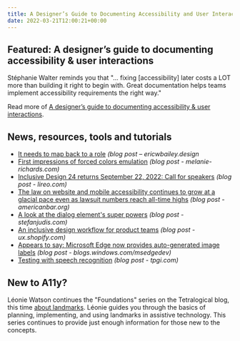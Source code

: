 ```yaml
---
title: A Designer’s Guide to Documenting Accessibility and User Interactions
date: 2022-03-21T12:00:21+00:00
---
```


## Featured: A designer’s guide to documenting accessibility & user interactions

Stéphanie Walter reminds you that "... fixing [accessibility] later costs a LOT more than building it right to begin with. Great documentation helps teams implement accessibility requirements the right way."

Read more of [A designer’s guide to documenting accessibility & user interactions](https://stephaniewalter.design/blog/a-designers-guide-to-documenting-accessibility-user-interactions/).

## News, resources, tools and tutorials

- [It needs to map back to a role](https://ericwbailey.design/writing/it-needs-to-map-back-to-a-role/) *(blog post – ericwbailey.design*
- [First impressions of forced colors emulation](https://melanie-richards.com/blog/forced-colors-emulation/) _(blog post - melanie-richards.com)_
- [Inclusive Design 24 returns September 22, 2022: Call for speakers](https://www.lireo.com/inclusive-design-24-returns-september-22-2022-call-for-speakers/) *(blog post - lireo.com)*
- [The law on website and mobile accessibility continues to grow at a glacial pace even as lawsuit numbers reach all-time highs](https://www.americanbar.org/groups/law_practice/publications/law_practice_magazine/2022/jf22/vu-launey-egan/) *(blog post - americanbar.org)*
- [A look at the dialog element's super powers](https://www.stefanjudis.com/blog/a-look-at-the-dialog-elements-super-powers/) *(blog post - stefanjudis.com)*
- [An inclusive design workflow for product teams](https://ux.shopify.com/an-inclusive-design-workflow-for-product-teams-1ccd076e23ce) *(blog post - ux.shopify.com)*
- [Appears to say: Microsoft Edge now provides auto-generated image labels](https://blogs.windows.com/msedgedev/2022/03/17/appears-to-say-microsoft-edge-auto-generated-image-labels/) *(blog post - blogs.windows.com/msedgedev)*
- [Testing with speech recognition](https://www.tpgi.com/testing-with-speech-recognition/) *(blog post - tpgi.com)*

## New to A11y?

Léonie Watson continues the "Foundations" series on the Tetralogical blog, this time [about landmarks](https://tetralogical.com/blog/2022/03/18/landmarks/). Léonie guides you through the basics of planning, implementing, and using landmarks in assistive technology. This series continues to provide just enough information for those new to the concepts.
